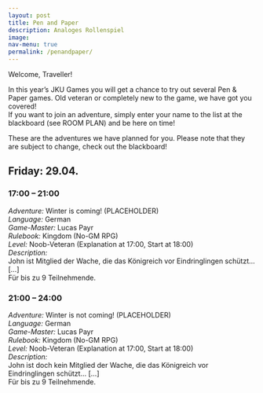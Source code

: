 ```yaml
---
layout: post
title: Pen and Paper
description: Analoges Rollenspiel
image: 
nav-menu: true
permalink: /penandpaper/
---
```


Welcome, Traveller!

In this year’s JKU Games you will get a chance to try out several Pen & Paper games. Old veteran or completely new to the game, we have got you covered! <br>
If you want to join an adventure, simply enter your name to the list at the blackboard (see ROOM PLAN) and be here on time!

These are the adventures we have planned for you. Please note that they are subject to change, check out the blackboard!

## Friday: 29.04.
### 17:00 – 21:00
*Adventure:* Winter is coming! (PLACEHOLDER) <br>
*Language:* German <br>
*Game-Master:* Lucas Payr <br>
*Rulebook:* Kingdom (No-GM RPG) <br>
*Level:* Noob-Veteran (Explanation at 17:00, Start at 18:00) <br>
*Description:* <br>
John ist Mitglied der Wache, die das Königreich vor Eindringlingen schützt… […] <br>
Für bis zu 9 Teilnehmende.

### 21:00 – 24:00
*Adventure:* Winter is not coming! (PLACEHOLDER) <br>
*Language:* German <br>
*Game-Master:* Lucas Payr <br>
*Rulebook:* Kingdom (No-GM RPG) <br>
*Level:* Noob-Veteran (Explanation at 17:00, Start at 18:00) <br>
*Description:* <br>
John ist doch kein Mitglied der Wache, die das Königreich vor Eindringlingen schützt… […] <br>
Für bis zu 9 Teilnehmende.

